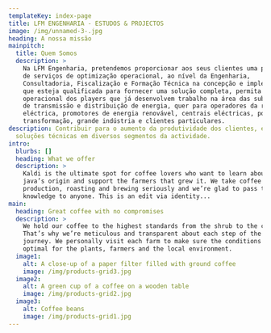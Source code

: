```yaml
---
templateKey: index-page
title: LFM ENGENHARIA - ESTUDOS & PROJECTOS
image: /img/unnamed-3-.jpg
heading: A nossa missão
mainpitch:
  title: Quem Somos
  description: >
    Na LFM Engenharia, pretendemos proporcionar aos seus clientes uma prestação
    de serviços de optimização operacional, ao nível da Engenharia,
    Consultadoria, Fiscalização e Formação Técnica na concepção e implementação,
    que esteja qualificada para fornecer uma solução completa, permita o reforço
    operacional dos players que já desenvolvem trabalho na área das subestações
    de transmissão e distribuição de energia, quer para operadores da rede
    eléctrica, promotores de energia renovável, centrais eléctricas, postos de
    transformação, grande indústria e clientes particulares.
description: Contribuir para o aumento da produtividade dos clientes, estudamos
  soluções técnicas em diversos segmentos da actividade.
intro:
  blurbs: []
  heading: What we offer
  description: >
    Kaldi is the ultimate spot for coffee lovers who want to learn about their
    java’s origin and support the farmers that grew it. We take coffee
    production, roasting and brewing seriously and we’re glad to pass that
    knowledge to anyone. This is an edit via identity...
main:
  heading: Great coffee with no compromises
  description: >
    We hold our coffee to the highest standards from the shrub to the cup.
    That’s why we’re meticulous and transparent about each step of the coffee’s
    journey. We personally visit each farm to make sure the conditions are
    optimal for the plants, farmers and the local environment.
  image1:
    alt: A close-up of a paper filter filled with ground coffee
    image: /img/products-grid3.jpg
  image2:
    alt: A green cup of a coffee on a wooden table
    image: /img/products-grid2.jpg
  image3:
    alt: Coffee beans
    image: /img/products-grid1.jpg
---
```

